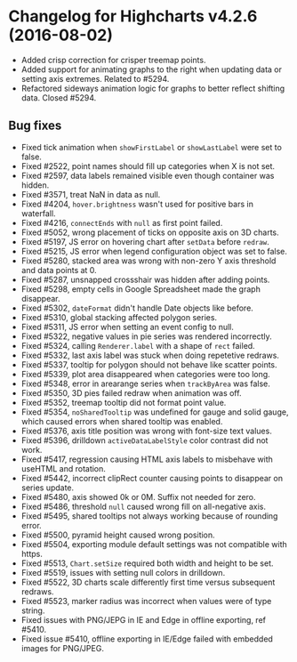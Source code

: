 # Changelog for Highcharts v4.2.6 (2016-08-02)
        
- Added crisp correction for crisper treemap points.
- Added support for animating graphs to the right when updating data or setting axis extremes. Related to #5294.
- Refactored sideways animation logic for graphs to better reflect shifting data. Closed #5294.

## Bug fixes
- Fixed tick animation when `showFirstLabel` or `showLastLabel` were set to false.
- Fixed #2522, point names should fill up categories when X is not set.
- Fixed #2597, data labels remained visible even though container was hidden.
- Fixed #3571, treat NaN in data as null.
- Fixed #4204, `hover.brightness` wasn't used for positive bars in waterfall.
- Fixed #4216, `connectEnds` with `null` as first point failed.
- Fixed #5052, wrong placement of ticks on opposite axis on 3D charts.
- Fixed #5197, JS error on hovering chart after `setData` before `redraw`.
- Fixed #5215, JS error when legend configuration object was set to false.
- Fixed #5280, stacked area was wrong with non-zero Y axis threshold and data points at 0.
- Fixed #5287, unsnapped crossshair was hidden after adding points.
- Fixed #5298, empty cells in Google Spreadsheet made the graph disappear.
- Fixed #5302, `dateFormat` didn't handle Date objects like before.
- Fixed #5310, global stacking affected polygon series.
- Fixed #5311, JS error when setting an event config to null.
- Fixed #5322, negative values in pie series was rendered incorrectly.
- Fixed #5324, calling `Renderer.label` with a shape of `rect` failed.
- Fixed #5332, last axis label was stuck when doing repetetive redraws.
- Fixed #5337, tooltip for polygon should not behave like scatter points.
- Fixed #5339, plot area disappeared when categories were too long.
- Fixed #5348, error in arearange series when `trackByArea` was false.
- Fixed #5350, 3D pies failed redraw when animation was off.
- Fixed #5352, treemap tooltip did not format point value.
- Fixed #5354, `noSharedTooltip` was undefined for gauge and solid gauge, which caused errors when shared tooltip was enabled.
- Fixed #5376, axis title position was wrong with font-size text values.
- Fixed #5396, drilldown `activeDataLabelStyle` color contrast did not work.
- Fixed #5417, regression causing HTML axis labels to misbehave with useHTML and rotation.
- Fixed #5442, incorrect clipRect counter causing points to disappear on series update.
- Fixed #5480, axis showed 0k or 0M. Suffix not needed for zero.
- Fixed #5486, threshold `null` caused wrong fill on all-negative axis.
- Fixed #5495, shared tooltips not always working because of rounding error.
- Fixed #5500, pyramid height caused wrong position.
- Fixed #5504, exporting module default settings was not compatible with https.
- Fixed #5513, `Chart.setSize` required both width and height to be set.
- Fixed #5519, issues with setting null colors in drilldown.
- Fixed #5522, 3D charts scale differently first time versus subsequent redraws.
- Fixed #5523, marker radius was incorrect when values were of type string.
- Fixed issues with PNG/JEPG in IE and Edge in offline exporting, ref #5410.
- Fixed issue #5410, offline exporting in IE/Edge failed with embedded images for PNG/JPEG.